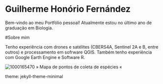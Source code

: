 # Guilherme Honório Fernández 

Bem-vindo ao meu Portfólio pessoal!
Atualmente estou no último ano de graduação em Biologia.

#Sobre mim

Tenho experiência com drones e satélites (CBERS4A, Sentinel 2A e B, entre outros) e processamento em sofrware QGIS. Também tenho experiência com Google Earth Engine e Software R.

![1000165470](https://github.com/user-attachments/assets/6cf5dc0f-4622-45e3-8bac-be93beb6e038)
» Mapa de pontos de coleta de espécies «


theme: jekyll-theme-minimal

